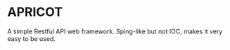 APRICOT
====

A simple Restful API web framework. Sping-like but not IOC, makes it very easy to be used.
